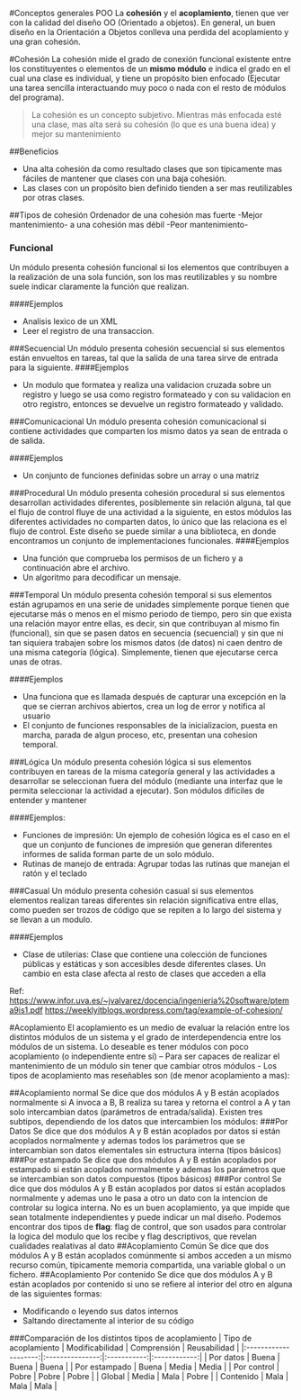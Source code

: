 #Conceptos generales POO
La **cohesión** y el **acoplamiento**, tienen que ver con la calidad del diseño OO (Orientado a objetos). En general, un buen diseño en la Orientación a
Objetos conlleva una perdida del acoplamiento y una gran cohesión.

#Cohesión
La cohesión mide el grado de conexión funcional existente entre los constituyentes o elementos de un **mismo módulo** e indica el grado en el cual una clase es individual, y tiene un propósito bien enfocado (Ejecutar una tarea sencilla interactuando muy poco o nada con el resto de módulos del programa).   

> La cohesión es un concepto subjetivo. Mientras más enfocada esté una clase, mas alta será su cohesión (lo que es una buena idea) y mejor su mantenimiento

##Beneficios
 
 * Una alta cohesión da como resultado clases que son típicamente mas fáciles de mantener que clases con una baja cohesión. 
 * Las clases con un propósito bien definido tienden a ser mas reutilizables por otras clases. 

##Tipos de cohesión
Ordenador de una cohesión mas fuerte -Mejor mantenimiento- a una cohesión mas débil -Peor mantenimiento-

### Funcional 
Un módulo presenta cohesión funcional si los elementos que contribuyen a la realización de una sola función, son los mas reutilizables y su nombre suele indicar claramente la función que realizan.

####Ejemplos
* Analisis lexico de un XML
* Leer el registro de una transaccion.

###Secuencial
Un módulo presenta cohesión secuencial si sus elementos están envueltos en tareas, tal que la salida de una tarea sirve de entrada para la siguiente.
####Ejemplos
* Un modulo que formatea y realiza una validacion cruzada sobre un registro y luego se usa como registro formateado y con su validacion en otro registro, entonces se devuelve un registro formateado y validado.

###Comunicacional
Un módulo presenta cohesión comunicacional si contiene actividades que comparten los mismo datos ya sean de entrada o de salida.

####Ejemplos
* Un conjunto de funciones definidas sobre un array o una matriz

###Procedural
Un módulo presenta cohesión procedural si sus elementos desarrollan actividades diferentes, posiblemente sin relación alguna, tal que el flujo de control fluye de una actividad a la siguiente, en estos módulos las diferentes actividades no comparten datos, lo único que las relaciona es el flujo de control. Este diseño se puede similar a una biblioteca, en donde encontramos un conjunto de implementaciones funcionales.
####Ejemplos
* Una función que comprueba los permisos de un fichero y a continuación abre el archivo.
* Un algoritmo para decodificar un mensaje.

###Temporal
Un módulo presenta cohesión temporal si sus elementos están agrupamos en una serie de unidades simplemente porque tienen que ejecutarse más o menos en el mismo periodo de tiempo, pero sin que exista una relación mayor entre ellas, es decir, sin que contribuyan al mismo fin (funcional), sin que se pasen datos en secuencia (secuencial) y sin que ni tan siquiera trabajen sobre los mismos datos (de datos) ni caen dentro de una misma categoría (lógica). Simplemente, tienen que ejecutarse cerca unas de otras.

####Ejemplos
* Una funciona que es llamada después de capturar una excepción en la que se cierran archivos abiertos, crea  un log de error y notifica al usuario
* El conjunto de funciones responsables de la inicializacion, puesta en marcha, parada de algun proceso, etc, presentan una cohesion temporal.

###Lógica
Un módulo presenta cohesión lógica si sus elementos contribuyen en tareas de la misma categoría general y las actividades a desarrollar se seleccionan fuera del módulo (mediante una interfaz que le permita seleccionar la actividad a ejecutar).  Son módulos difíciles de entender y mantener

####Ejemplos:
* Funciones de impresión: Un ejemplo de cohesión lógica es el caso en el que un conjunto de funciones de impresión que generan diferentes informes de salida forman parte de un solo módulo.
* Rutinas de manejo de entrada: Agrupar todas las rutinas que manejan el ratón y el teclado

###Casual
Un módulo presenta cohesión casual si sus elementos elementos realizan tareas diferentes sin relación significativa entre ellas, como pueden ser trozos de código que se repiten a lo largo del sistema y se llevan a un modulo.

####Ejemplos
* Clase de utilerias: Clase que contiene una colección de funciones públicas y estáticas y son accesibles desde diferentes clases. Un cambio en esta clase afecta al resto de clases que acceden a ella

Ref: https://www.infor.uva.es/~jvalvarez/docencia/ingenieria%20software/ptema9is1.pdf
https://weeklyitblogs.wordpress.com/tag/example-of-cohesion/

#Acoplamiento
El acoplamiento es un medio de evaluar la relación entre los distintos módulos de un sistema y el grado de interdependencia entre los módulos de un sistema.  Lo deseable es tener módulos con poco acoplamiento (o independiente entre sí) – Para ser capaces de realizar el mantenimiento de un módulo sin tener que cambiar otros módulos - Los tipos de acoplamiento mas reseñables son (de menor acoplamiento a mas):

##Acoplamiento normal
Se dice que dos módulos A y B están acoplados normalmente si A invoca a B, B realiza su tarea y retorna el control a A y tan solo intercambian datos (parámetros de entrada/salida). Existen tres subtipos, dependiendo de los datos que intercambien los módulos:
###Por Datos
Se dice que dos módulos A y B están acoplados por datos si están acoplados normalmente y ademas todos los parámetros que se intercambian son datos elementales sin estructura interna (tipos básicos)
###Por estampado
 Se dice que dos módulos A y B están acoplados por estampado si están acoplados normalmente y ademas los parámetros que se intercambian son datos compuestos (tipos básicos)
###Por control
 Se dice que dos módulos A y B están acoplados por datos si están acoplados normalmente y ademas uno le pasa a otro un dato con la intencion de controlar su logica interna. No es un buen acoplamiento, ya que impide que sean totalmente independientes y puede indicar un mal diseño. Podemos encontrar dos tipos de **flag**: flag de control, que son usados para controlar la logica del modulo que los recibe y flag descriptivos, que revelan cualidades realativas al dato
##Acoplamiento  Común
Se dice que dos módulos A y B están acoplados comúnmente si ambos acceden a un mismo recurso común, típicamente memoria compartida, una variable global o un fichero.
##Acoplamiento  Por contenido
Se dice que dos módulos  A y B están acoplados por contenido si uno se refiere al interior del otro en alguna de las siguientes formas:
* Modificando o leyendo sus datos internos
* Saltando directamente al interior de su código

###Comparación de los distintos tipos de acoplamiento
| Tipo de acoplamiento | Modificabilidad | Comprensión | Reusabilidad |
|:--------------------:|:---------------:|:-----------:|:------------:|
|       Por datos      |      Buena      |    Buena    |     Buena    |
|     Por estampado    |      Buena      |    Media    |     Media    |
|      Por control     |      Pobre      |    Pobre    |     Pobre    |
|        Global        |      Media      |     Mala    |     Pobre    |
|       Contenido      |       Mala      |     Mala    |     Mala     |

